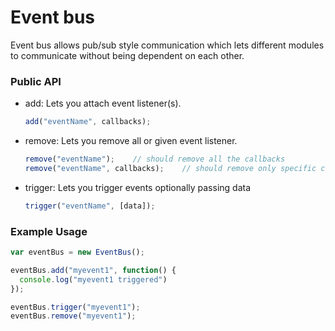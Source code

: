 # Event bus
Event bus allows pub/sub style communication which lets different modules to communicate without being dependent on each other.

### Public API
- add: Lets you attach event listener(s).

    ```js
    add("eventName", callbacks);
    ```

- remove: Lets you remove all or given event listener.

    ```js
    remove("eventName");    // should remove all the callbacks
    remove("eventName", callbacks);    // should remove only specific callbacks
    ```

- trigger: Lets you trigger events optionally passing data

    ```js
    trigger("eventName", [data]);
    ```

### Example Usage
```js
var eventBus = new EventBus();

eventBus.add("myevent1", function() {
  console.log("myevent1 triggered")
});

eventBus.trigger("myevent1");
eventBus.remove("myevent1");
```
